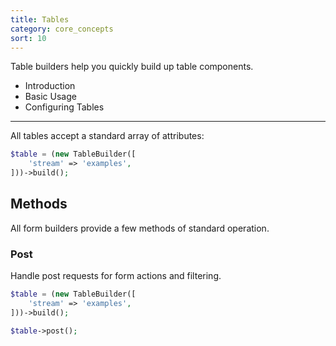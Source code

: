 ```yaml
---
title: Tables
category: core_concepts
sort: 10
---
```


Table builders help you quickly build up table components.

- Introduction
- Basic Usage
- Configuring Tables


---

All tables accept a standard array of attributes:
```php
$table = (new TableBuilder([
    'stream' => 'examples',
]))->build();
```

## Methods

All form builders provide a few methods of standard operation.

### Post

Handle post requests for form actions and filtering.

```php
$table = (new TableBuilder([
    'stream' => 'examples',
]))->build();

$table->post();
```
